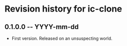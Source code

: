 # Revision history for ic-clone

## 0.1.0.0 -- YYYY-mm-dd

* First version. Released on an unsuspecting world.
